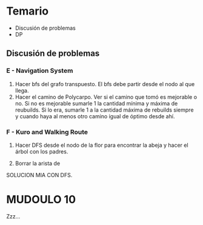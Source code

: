 # Temario

- Discusión de problemas
- DP

## Discusión de problemas

### E - Navigation System

1. Hacer bfs del grafo transpuesto. El bfs debe partir desde el nodo al que llega.
2. Hacer el camino de Polycarpo. Ver si el camino que tomó es mejorable o no. Si no es mejorable sumarle 1 la cantidad mínima y máxima de reubuilds. Si lo era, sumarle 1 a la cantidad máxima de rebuilds siempre y cuando haya al menos otro camino igual de óptimo desde ahí.

### F - Kuro and Walking Route

1. Hacer DFS desde el nodo de la flor para encontrar la abeja y hacer el árbol con los padres.

2. Borrar la arista de

SOLUCION MIA CON DFS.

# MUDOULO 10

Zzz...
